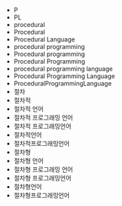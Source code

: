 ﻿- P
- PL
- procedural
- Procedural
- Procedural Language
- procedural programming
- Procedural programming
- Procedural Programming
- procedural programming language
- Procedural Programming Language
- ProceduralProgrammingLanguage
- 절차
- 절차적
- 절차적 언어
- 절차적 프로그래밍 언어
- 절차적 프로그래밍언어
- 절차적언어
- 절차적프로그래밍언어
- 절차형
- 절차형 언어
- 절차형 프로그래밍 언어
- 절차형 프로그래밍언어
- 절차형언어
- 절차형프로그래밍언어
